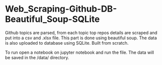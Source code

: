 # Web_Scraping-Github-DB-Beautiful_Soup-SQLite

Github topics are parsed, from each topic top repos details are scraped and put into a csv and .xlsx file. This part is done using beautiful soup. The data is also uploaded to database using SQLite. Built from scratch.

To run open a notebook on jupyter notebook and run the file. The data will be saved in the /data/ directory.
